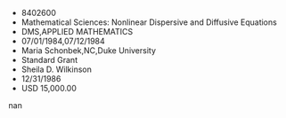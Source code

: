 
* 8402600
* Mathematical Sciences: Nonlinear Dispersive and Diffusive Equations
* DMS,APPLIED MATHEMATICS
* 07/01/1984,07/12/1984
* Maria Schonbek,NC,Duke University
* Standard Grant
* Sheila D. Wilkinson
* 12/31/1986
* USD 15,000.00

nan
